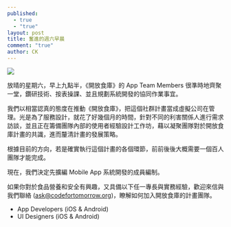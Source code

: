 ```yaml
---
published: 
  - true
  - "true"
layout: post
title: 奮進的週六早晨
comment: "true"
author: CK
---
```


![](http://farm6.staticflickr.com/5476/10355069745_80dd975abf_b.jpg)

放晴的星期六，早上九點半，《開放食庫》的 App Team Members 很準時地齊聚一堂，鑽研技術、按表操課、並且規劃系統開發的協同作業事宜。

我們以相當認真的態度在推動《開放食庫》，把這個社群計畫當成虛擬公司在管理。光是為了服務設計，就花了好幾個月的時間，針對不同的利害關係人進行需求訪談，並且正在籌備團隊內部的使用者經驗設計工作坊，藉以凝聚團隊對於開放食庫計畫的共識，進而釐清計畫的發展策略。

根據目前的方向，若是確實執行這個計畫的各個環節，前前後後大概需要一個百人團隊才能完成。

現在，我們決定先擴編 Mobile App 系統開發的成員編制。

如果你對於食品營養和安全有興趣，又具備以下任一專長與實務經驗，歡迎來信與我們聯絡 (ask@codefortomorrow.org)，瞭解如何加入開放食庫的計畫團隊。

* App Developers (iOS & Android)
* UI Designers (iOS & Android)
